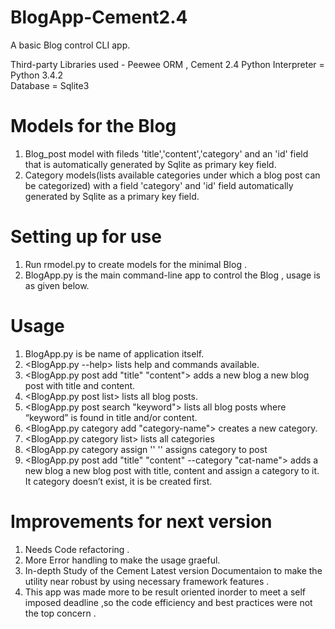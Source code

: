 # BlogApp-Cement2.4
A basic Blog control CLI app.

Third-party Libraries used - Peewee ORM , Cement 2.4 
Python Interpreter = Python 3.4.2  
Database = Sqlite3  

Models for the Blog
=====================
1. Blog_post model with fileds 'title','content','category' and an 'id' field that is automatically generated by Sqlite as primary key field. 
2. Category models(lists available categories under which a blog post can be categorized) with a field 'category' and 'id' field automatically generated by Sqlite as a primary key field. 

Setting up for use
=====================
1. Run rmodel.py to create models for the minimal Blog . 
2. BlogApp.py is the main command-line app to control the Blog , usage is as given below. 

Usage 
=======
1. BlogApp.py is be name of application itself. 
2. <BlogApp.py --help>  lists help and commands available. 
3. <BlogApp.py post add "title" "content">  adds a new blog a new blog post with title and content. 
4. <BlogApp.py post list>  lists all blog posts. 
5. <BlogApp.py post search "keyword">  lists all blog posts where “keyword” is found in title and/or content. 
6. <BlogApp.py category add "category-name"> creates a new category. 
7. <BlogApp.py category list> lists all categories
8. <BlogApp.py category assign '<post-id>' '<cat-id>' assigns category to post
9. <BlogApp.py post add "title" "content" --category "cat-name">  adds a new blog a new blog post with title, content and assign a category to it. It category doesn’t exist, it is be created first.


Improvements for next version 
==============================
1. Needs Code refactoring .
2. More Error handling to make the usage graeful.
3. In-depth Study of the Cement Latest version Documentaion to make the utility near robust by using necessary framework features .
4. This app was made more to be result oriented inorder to meet a self imposed deadline ,so the code efficiency and best practices were not the top concern .

